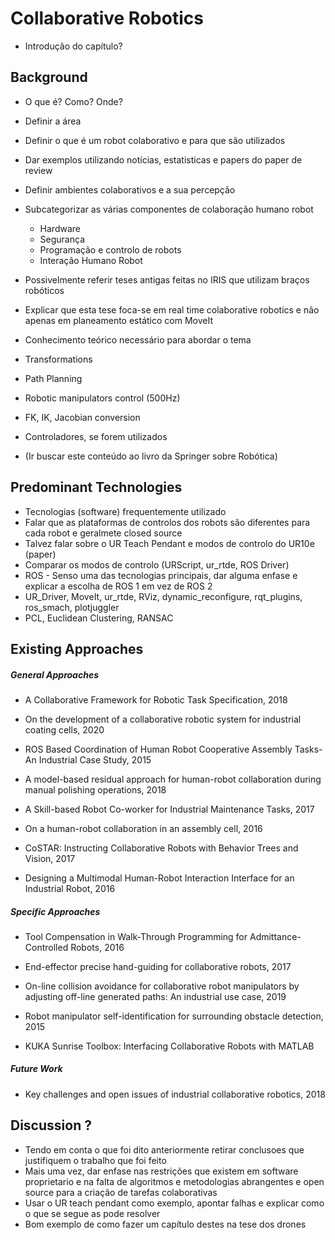 # Collaborative Robotics

-  Introdução do capítulo?

## Background

-   O que é? Como? Onde?
   - Definir a área
   - Definir o que é um robot colaborativo e para que são utilizados
   - Dar exemplos utilizando notícias, estatisticas e papers do paper de review
   - Definir ambientes colaborativos e a sua percepção
- Subcategorizar as várias componentes de colaboração humano robot
  - Hardware
  - Segurança
  - Programação e controlo de robots
  - Interação Humano Robot

- Possivelmente referir teses antigas feitas no IRIS que utilizam braços robóticos

- Explicar que esta tese foca-se em real time colaborative robotics e não apenas em planeamento estático com MoveIt

-   Conhecimento teórico necessário para abordar o tema
   - Transformations
   - Path Planning
   - Robotic manipulators control (500Hz)
   - FK, IK, Jacobian conversion
   - Controladores, se forem utilizados
   - (Ir buscar este conteúdo ao livro da Springer sobre Robótica)

## Predominant Technologies

-   Tecnologias (software) frequentemente utilizado
-   Falar que as plataformas de controlos dos robots são diferentes para cada robot e geralmete closed source
-   Talvez falar sobre o UR Teach Pendant e modos de controlo do UR10e (paper)
-   Comparar os modos de controlo (URScript, ur_rtde, ROS Driver)
-   ROS - Senso uma das tecnologias principais, dar alguma enfase e explicar a escolha de ROS 1 em vez de ROS 2 
-   UR_Driver, MoveIt, ur_rtde, RViz, dynamic_reconfigure, rqt_plugins, ros_smach, plotjuggler
-   PCL, Euclidean Clustering, RANSAC

## Existing Approaches

##### General Approaches

- A Collaborative Framework for Robotic Task Specification, 2018
- On the development of a collaborative robotic system for industrial coating cells, 2020
- ROS Based Coordination of Human Robot Cooperative Assembly Tasks-An Industrial Case Study, 2015
- A model-based residual approach for human-robot collaboration during manual polishing operations, 2018

- A Skill-based Robot Co-worker for Industrial Maintenance Tasks, 2017
- On a human-robot collaboration in an assembly cell, 2016
- CoSTAR: Instructing Collaborative Robots with Behavior Trees and Vision, 2017
- Designing a Multimodal Human-Robot Interaction Interface for an Industrial Robot, 2016

##### Specific Approaches

- Tool Compensation in Walk-Through Programming for Admittance-Controlled  Robots, 2016

- End-effector precise hand-guiding for collaborative robots, 2017
- On-line collision avoidance for collaborative robot manipulators by adjusting off-line generated paths: An industrial use case, 2019
- Robot manipulator self-identification for surrounding obstacle detection, 2015
- KUKA Sunrise Toolbox: Interfacing Collaborative Robots with MATLAB

##### Future Work

- Key challenges and open issues of industrial collaborative robotics, 2018







## Discussion ?

- Tendo em conta o que foi dito anteriormente retirar conclusoes que justifiquem o trabalho que foi feito
- Mais uma vez, dar enfase nas restrições que existem em software proprietario e na falta de algoritmos e metodologias abrangentes e open source para a criação de tarefas colaborativas
- Usar o UR teach pendant como exemplo, apontar falhas e explicar como o que se segue as pode resolver
- Bom exemplo de como fazer um capítulo destes na tese dos drones

